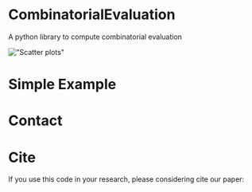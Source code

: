 # CombinatorialEvaluation 
A python library to compute combinatorial evaluation

!["Scatter plots"]("https://github.com/Taiki-Yamada-Math/CombinatorialEvaluation/blob/main/figures/scatter.png")

# Simple Example

# Contact

# Cite
If you use this code in your research, please considering cite our paper:
